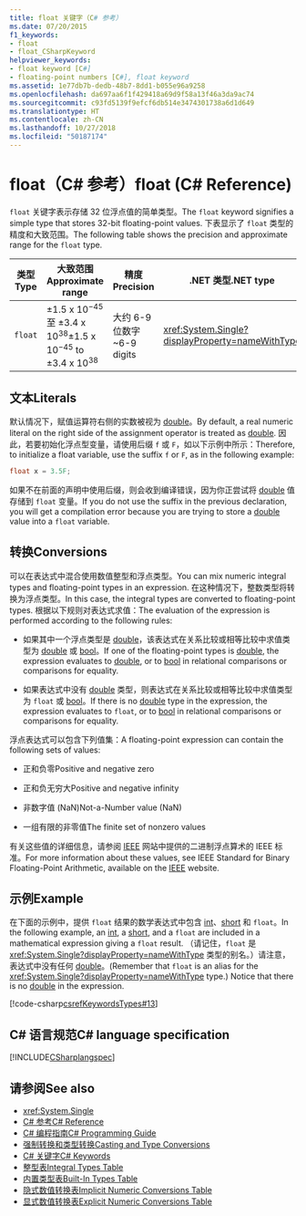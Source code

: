```yaml
---
title: float 关键字（C# 参考）
ms.date: 07/20/2015
f1_keywords:
- float
- float_CSharpKeyword
helpviewer_keywords:
- float keyword [C#]
- floating-point numbers [C#], float keyword
ms.assetid: 1e77db7b-dedb-48b7-8dd1-b055e96a9258
ms.openlocfilehash: da697aa6f1f429418a69d9f58a13f46a3da9ac74
ms.sourcegitcommit: c93fd5139f9efcf6db514e3474301738a6d1d649
ms.translationtype: HT
ms.contentlocale: zh-CN
ms.lasthandoff: 10/27/2018
ms.locfileid: "50187174"
---
```

# <a name="float-c-reference"></a><span data-ttu-id="24680-102">float（C# 参考）</span><span class="sxs-lookup"><span data-stu-id="24680-102">float (C# Reference)</span></span>

<span data-ttu-id="24680-103">`float` 关键字表示存储 32 位浮点值的简单类型。</span><span class="sxs-lookup"><span data-stu-id="24680-103">The `float` keyword signifies a simple type that stores 32-bit floating-point values.</span></span> <span data-ttu-id="24680-104">下表显示了 `float` 类型的精度和大致范围。</span><span class="sxs-lookup"><span data-stu-id="24680-104">The following table shows the precision and approximate range for the `float` type.</span></span>

|<span data-ttu-id="24680-105">类型</span><span class="sxs-lookup"><span data-stu-id="24680-105">Type</span></span>|<span data-ttu-id="24680-106">大致范围</span><span class="sxs-lookup"><span data-stu-id="24680-106">Approximate range</span></span>|<span data-ttu-id="24680-107">精度</span><span class="sxs-lookup"><span data-stu-id="24680-107">Precision</span></span>|<span data-ttu-id="24680-108">.NET 类型</span><span class="sxs-lookup"><span data-stu-id="24680-108">.NET type</span></span>|  
|----------|-----------------------|---------------|-------------------------|  
|`float`|<span data-ttu-id="24680-109">±1.5 x 10<sup>−45</sup> 至 ±3.4 x 10<sup>38</sup></span><span class="sxs-lookup"><span data-stu-id="24680-109">±1.5 x 10<sup>−45</sup> to ±3.4 x 10<sup>38</sup></span></span>|<span data-ttu-id="24680-110">大约 6-9 位数字</span><span class="sxs-lookup"><span data-stu-id="24680-110">~6-9 digits</span></span>|<xref:System.Single?displayProperty=nameWithType>|  

## <a name="literals"></a><span data-ttu-id="24680-111">文本</span><span class="sxs-lookup"><span data-stu-id="24680-111">Literals</span></span>

<span data-ttu-id="24680-112">默认情况下，赋值运算符右侧的实数被视为 [double](double.md)。</span><span class="sxs-lookup"><span data-stu-id="24680-112">By default, a real numeric literal on the right side of the assignment operator is treated as [double](double.md).</span></span> <span data-ttu-id="24680-113">因此，若要初始化浮点型变量，请使用后缀 `f` 或 `F`，如以下示例中所示：</span><span class="sxs-lookup"><span data-stu-id="24680-113">Therefore, to initialize a float variable, use the suffix `f` or `F`, as in the following example:</span></span>

```csharp
float x = 3.5F;
```

<span data-ttu-id="24680-114">如果不在前面的声明中使用后缀，则会收到编译错误，因为你正尝试将 [double](double.md) 值存储到 `float` 变量。</span><span class="sxs-lookup"><span data-stu-id="24680-114">If you do not use the suffix in the previous declaration, you will get a compilation error because you are trying to store a [double](double.md) value into a `float` variable.</span></span>

## <a name="conversions"></a><span data-ttu-id="24680-115">转换</span><span class="sxs-lookup"><span data-stu-id="24680-115">Conversions</span></span>

<span data-ttu-id="24680-116">可以在表达式中混合使用数值整型和浮点类型。</span><span class="sxs-lookup"><span data-stu-id="24680-116">You can mix numeric integral types and floating-point types in an expression.</span></span> <span data-ttu-id="24680-117">在这种情况下，整数类型将转换为浮点类型。</span><span class="sxs-lookup"><span data-stu-id="24680-117">In this case, the integral types are converted to floating-point types.</span></span> <span data-ttu-id="24680-118">根据以下规则对表达式求值：</span><span class="sxs-lookup"><span data-stu-id="24680-118">The evaluation of the expression is performed according to the following rules:</span></span>

- <span data-ttu-id="24680-119">如果其中一个浮点类型是 [double](double.md)，该表达式在关系比较或相等比较中求值类型为 [double](double.md) 或 [bool](bool.md)。</span><span class="sxs-lookup"><span data-stu-id="24680-119">If one of the floating-point types is [double](double.md), the expression evaluates to [double](double.md), or to [bool](bool.md) in relational comparisons or comparisons for equality.</span></span>

- <span data-ttu-id="24680-120">如果表达式中没有 [double](double.md) 类型，则表达式在关系比较或相等比较中求值类型为 `float` 或 [bool](bool.md)。</span><span class="sxs-lookup"><span data-stu-id="24680-120">If there is no [double](double.md) type in the expression, the expression evaluates to `float`, or to [bool](bool.md) in relational comparisons or comparisons for equality.</span></span>

<span data-ttu-id="24680-121">浮点表达式可以包含下列值集：</span><span class="sxs-lookup"><span data-stu-id="24680-121">A floating-point expression can contain the following sets of values:</span></span>

- <span data-ttu-id="24680-122">正和负零</span><span class="sxs-lookup"><span data-stu-id="24680-122">Positive and negative zero</span></span>

- <span data-ttu-id="24680-123">正和负无穷大</span><span class="sxs-lookup"><span data-stu-id="24680-123">Positive and negative infinity</span></span>

- <span data-ttu-id="24680-124">非数字值 (NaN)</span><span class="sxs-lookup"><span data-stu-id="24680-124">Not-a-Number value (NaN)</span></span>

- <span data-ttu-id="24680-125">一组有限的非零值</span><span class="sxs-lookup"><span data-stu-id="24680-125">The finite set of nonzero values</span></span>

<span data-ttu-id="24680-126">有关这些值的详细信息，请参阅 [IEEE](https://www.ieee.org) 网站中提供的二进制浮点算术的 IEEE 标准。</span><span class="sxs-lookup"><span data-stu-id="24680-126">For more information about these values, see IEEE Standard for Binary Floating-Point Arithmetic, available on the [IEEE](https://www.ieee.org) website.</span></span>

## <a name="example"></a><span data-ttu-id="24680-127">示例</span><span class="sxs-lookup"><span data-stu-id="24680-127">Example</span></span>

<span data-ttu-id="24680-128">在下面的示例中，提供 `float` 结果的数学表达式中包含 [int](int.md)、[short](short.md) 和 `float`。</span><span class="sxs-lookup"><span data-stu-id="24680-128">In the following example, an [int](int.md), a [short](short.md), and a `float` are included in a mathematical expression giving a `float` result.</span></span> <span data-ttu-id="24680-129">（请记住，`float` 是 <xref:System.Single?displayProperty=nameWithType> 类型的别名。）请注意，表达式中没有任何 [double](double.md)。</span><span class="sxs-lookup"><span data-stu-id="24680-129">(Remember that `float` is an alias for the <xref:System.Single?displayProperty=nameWithType> type.) Notice that there is no [double](double.md) in the expression.</span></span>

[!code-csharp[csrefKeywordsTypes#13](~/samples/snippets/csharp/VS_Snippets_VBCSharp/csrefKeywordsTypes/CS/keywordsTypes.cs#13)]

## <a name="c-language-specification"></a><span data-ttu-id="24680-130">C# 语言规范</span><span class="sxs-lookup"><span data-stu-id="24680-130">C# language specification</span></span>

[!INCLUDE[CSharplangspec](~/includes/csharplangspec-md.md)]

## <a name="see-also"></a><span data-ttu-id="24680-131">请参阅</span><span class="sxs-lookup"><span data-stu-id="24680-131">See also</span></span>

- <xref:System.Single>  
- [<span data-ttu-id="24680-132">C# 参考</span><span class="sxs-lookup"><span data-stu-id="24680-132">C# Reference</span></span>](../index.md)  
- [<span data-ttu-id="24680-133">C# 编程指南</span><span class="sxs-lookup"><span data-stu-id="24680-133">C# Programming Guide</span></span>](../../programming-guide/index.md)  
- [<span data-ttu-id="24680-134">强制转换和类型转换</span><span class="sxs-lookup"><span data-stu-id="24680-134">Casting and Type Conversions</span></span>](../../programming-guide/types/casting-and-type-conversions.md)  
- [<span data-ttu-id="24680-135">C# 关键字</span><span class="sxs-lookup"><span data-stu-id="24680-135">C# Keywords</span></span>](index.md)  
- [<span data-ttu-id="24680-136">整型表</span><span class="sxs-lookup"><span data-stu-id="24680-136">Integral Types Table</span></span>](integral-types-table.md)  
- [<span data-ttu-id="24680-137">内置类型表</span><span class="sxs-lookup"><span data-stu-id="24680-137">Built-In Types Table</span></span>](built-in-types-table.md)  
- [<span data-ttu-id="24680-138">隐式数值转换表</span><span class="sxs-lookup"><span data-stu-id="24680-138">Implicit Numeric Conversions Table</span></span>](implicit-numeric-conversions-table.md)  
- [<span data-ttu-id="24680-139">显式数值转换表</span><span class="sxs-lookup"><span data-stu-id="24680-139">Explicit Numeric Conversions Table</span></span>](explicit-numeric-conversions-table.md)  